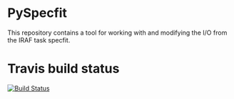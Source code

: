PySpecfit
=======

This repository contains a tool for working with and modifying the I/O from the IRAF task specfit.

Travis build status
===================
[![Build Status](https://travis-ci.org/justincely/pyspecfit.png?branch=master)](https://travis-ci.org/justincely/pyspecfit)
